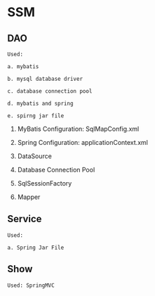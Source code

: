 # SSM

## DAO

```
Used:

a. mybatis 

b. mysql database driver

c. database connection pool

d. mybatis and spring

e. spirng jar file
```

1. MyBatis Configuration: SqlMapConfig.xml

2. Spring Configuration: applicationContext.xml

3. DataSource

4. Database Connection Pool

5. SqlSessionFactory

6. Mapper

## Service

```
Used:

a. Spring Jar File
```

## Show

```
Used: SpringMVC
```



